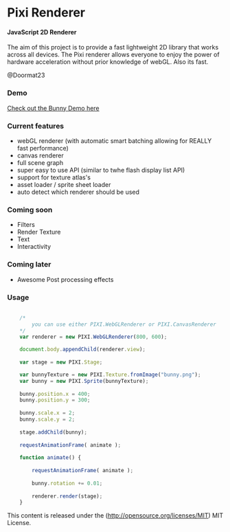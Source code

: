 Pixi Renderer
=============

#### JavaScript 2D Renderer ####

The aim of this project is to provide a fast lightweight 2D library that works across all devices.
The Pixi renderer allows everyone to enjoy the power of hardware acceleration without prior knowledge of webGL.
Also its fast.

@Doormat23

### Demo ###

[Check out the Bunny Demo here](http://matgroves.com/pixijs/)

### Current features ###

- webGL renderer (with automatic smart batching allowing for REALLY fast performance)
- canvas renderer
- full scene graph
- super easy to use API (similar to twhe flash display list API)
- support for texture atlas's
- asset loader / sprite sheet loader
- auto detect which renderer should be used

### Coming soon ###

- Filters
- Render Texture
- Text
- Interactivity


### Coming later ###

- Awesome Post processing effects

### Usage ###

```javascript
	
	/*
		you can use either PIXI.WebGLRenderer or PIXI.CanvasRenderer
	*/
	var renderer = new PIXI.WebGLRenderer(800, 600); 

	document.body.appendChild(renderer.view);
	
	var stage = new PIXI.Stage;

	var bunnyTexture = new PIXI.Texture.fromImage("bunny.png");
	var bunny = new PIXI.Sprite(bunnyTexture);
	
	bunny.position.x = 400;
	bunny.position.y = 300;
	
	bunny.scale.x = 2;
	bunny.scale.y = 2;
	
	stage.addChild(bunny);
	
	requestAnimationFrame( animate );
	
	function animate() {
		
		requestAnimationFrame( animate );
		
		bunny.rotation += 0.01;
		
		renderer.render(stage);
	}
```

This content is released under the (http://opensource.org/licenses/MIT) MIT License.


